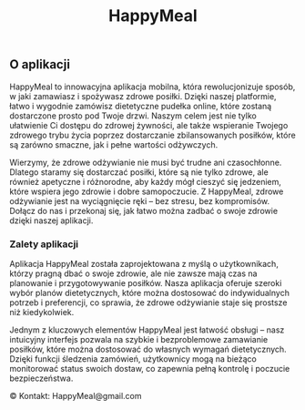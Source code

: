 <!DOCTYPE html>
<html lang="pl">
<head>
    <meta charset="UTF-8">
    <meta name="viewport" content="width=device-width, initial-scale=1.0">
   
</head>
<body>
    <header>
        <h1>HappyMeal</h1>
    </header>
    <div class="container">
        <h2>O aplikacji</h2>
        <p>HappyMeal to innowacyjna aplikacja mobilna, która rewolucjonizuje sposób, w jaki zamawiasz i spożywasz zdrowe posiłki. Dzięki naszej platformie, łatwo i wygodnie zamówisz dietetyczne pudełka online, które zostaną dostarczone prosto pod Twoje drzwi. Naszym celem jest nie tylko ułatwienie Ci dostępu do zdrowej żywności, ale także wspieranie Twojego zdrowego trybu życia poprzez dostarczanie zbilansowanych posiłków, które są zarówno smaczne, jak i pełne wartości odżywczych.</p>
        <p>Wierzymy, że zdrowe odżywianie nie musi być trudne ani czasochłonne. Dlatego staramy się dostarczać posiłki, które są nie tylko zdrowe, ale również apetyczne i różnorodne, aby każdy mógł cieszyć się jedzeniem, które wspiera jego zdrowie i dobre samopoczucie. Z HappyMeal, zdrowe odżywianie jest na wyciągnięcie ręki – bez stresu, bez kompromisów. Dołącz do nas i przekonaj się, jak łatwo można zadbać o swoje zdrowie dzięki naszej aplikacji.</p>
        </div>
    <div class="container">
        <h3>Zalety aplikacji</h3>
        <p>Aplikacja HappyMeal została zaprojektowana z myślą o użytkownikach, którzy pragną dbać o swoje zdrowie, ale nie zawsze mają czas na planowanie i przygotowywanie posiłków. Nasza aplikacja oferuje szeroki wybór planów dietetycznych, które można dostosować do indywidualnych potrzeb i preferencji, co sprawia, że zdrowe odżywianie staje się prostsze niż kiedykolwiek.</p>
        <p>Jednym z kluczowych elementów HappyMeal jest łatwość obsługi – nasz intuicyjny interfejs pozwala na szybkie i bezproblemowe zamawianie posiłków, które można dostosować do własnych wymagań dietetycznych. Dzięki funkcji śledzenia zamówień, użytkownicy mogą na bieżąco monitorować status swoich dostaw, co zapewnia pełną kontrolę i poczucie bezpieczeństwa.</p>
    </div>
    <div class="footer">
        <p>&copy; Kontakt: HappyMeal@gmail.com</p>
    </div>
</body>
</html>
